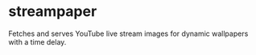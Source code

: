 # streampaper

Fetches and serves YouTube live stream images for dynamic wallpapers with a time delay.
